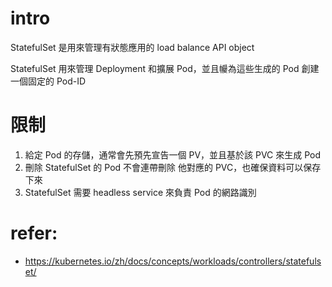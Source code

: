# intro
StatefulSet 是用來管理有狀態應用的 load balance API object

StatefulSet 用來管理 Deployment 和擴展 Pod，並且㡪為這些生成的 Pod 創建一個固定的 Pod-ID

# 限制

1. 給定 Pod 的存儲，通常會先預先宣告一個 PV，並且基於該 PVC 來生成 Pod
2. 刪除 StatefulSet 的 Pod 不會連帶刪除 他對應的 PVC，也確保資料可以保存下來
3. StatefulSet 需要 headless service 來負責 Pod 的網路識別



# refer:
- https://kubernetes.io/zh/docs/concepts/workloads/controllers/statefulset/